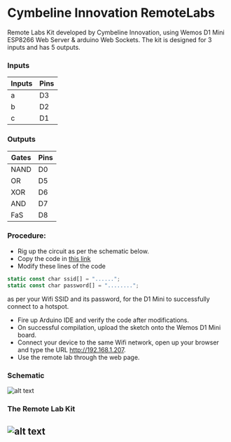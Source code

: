 # Cymbeline Innovation RemoteLabs
Remote Labs Kit developed by Cymbeline Innovation, using Wemos D1 Mini ESP8266 Web Server &amp; arduino Web Sockets.
The kit is designed for 3 inputs and has 5 outputs.

### Inputs
|Inputs|Pins|
|------|----|
| a    | D3 |
| b    | D2 |
| c    | D1 |

### Outputs
| Gates | Pins |
|-------|------|
| NAND  | D0   |
| OR    | D5   |
| XOR   | D6   |
| AND   | D7   |
| FaS   | D8   |

### Procedure:
* Rig up the circuit as per the schematic below.
* Copy the code in [this link](https://github.com/KhyatiMehta3/CymbelineInnovation_RemoteLabs/blob/master/LabVIEW_RemoteLabs_Cymbeline.ino)
* Modify these lines of the code 
```javascript
static const char ssid[] = "......";
static const char password[] = "........";
```
as per your Wifi SSID and its password, for the D1 Mini to successfully connect to a hotspot.
* Fire up Arduino IDE and verify the code after modifications.
* On successful compilation, upload the sketch onto the Wemos D1 Mini board.
* Connect your device to the same Wifi network, open up your browser and type the URL http://192.168.1.207.
* Use the remote lab through the web page.

### Schematic
![alt text](https://github.com/KhyatiMehta3/CymbelineInnovation_RemoteLabs/blob/master/RemoteLab_Fritzing1.png "Schematic")

### The Remote Lab Kit
![alt text](https://github.com/KhyatiMehta3/CymbelineInnovation_RemoteLabs/blob/master/RemoteLab_Kit.jpeg "RemoteLab Kit")
---

